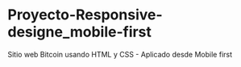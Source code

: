 # Proyecto-Responsive-designe_mobile-first
Sitio web Bitcoin usando HTML y CSS - Aplicado desde Mobile first
